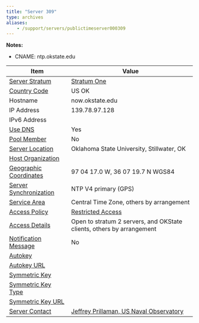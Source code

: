 ```yaml
---
title: "Server 309"
type: archives
aliases:
    - /support/servers/publictimeserver000309
---
```


**Notes:**

* CNAME: ntp.okstate.edu

| Item | Value |
| ----- | ----- |
| [Server Stratum](/support/servers/serverstratum) | [Stratum One](/support/servers/stratumonetimeservers) |
| [Country Code](/support/servers/countrycode) | US OK |
| Hostname |  now.okstate.edu |
| IP Address |  139.78.97.128 |
| IPv6 Address | |
| [Use DNS](/support/servers/usedns) | Yes |
| [Pool Member](/support/servers/poolmember) | No |
| [Server Location](/support/servers/serverlocation) |  Oklahoma State University, Stillwater, OK  |
| [Host Organization](/support/servers/hostorganization) | |
| [ Geographic Coordinates](/support/servers/geographiccoordinates) |  97 04 17.0 W, 36 07 19.7 N WGS84 |
| [Server Synchronization](/support/servers/serversynchronization) |  NTP V4 primary (GPS)  |
| [Service Area](/support/servers/servicearea) |  Central Time Zone, others by arrangement  |
| [Access Policy](/support/servers/accesspolicy) | [Restricted Access](/support/servers/restrictedaccess) |
| [Access Details](/support/servers/accessdetails) |  Open to stratum 2 servers, and OKState clients, others by arrangement  |
| [Notification Message](/support/servers/notificationmessage) | No |
| [Autokey](/support/servers/autokey) |  |
| [Autokey URL](/support/servers/autokeyurl) | |
| [Symmetric Key](/support/servers/symmetrickey) |  |
| [Symmetric Key Type](/support/servers/symmetrickeytype) | |
| [Symmetric Key URL](/support/servers/symmetrickeyurl) | |
| [Server Contact](/support/servers/servercontact) | [Jeffrey Prillaman, US Naval Observatory](mailto:jeffrey.prillaman@usno.navy.mil) |